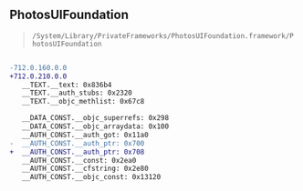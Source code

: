 ## PhotosUIFoundation

> `/System/Library/PrivateFrameworks/PhotosUIFoundation.framework/PhotosUIFoundation`

```diff

-712.0.160.0.0
+712.0.210.0.0
   __TEXT.__text: 0x836b4
   __TEXT.__auth_stubs: 0x2320
   __TEXT.__objc_methlist: 0x67c8

   __DATA_CONST.__objc_superrefs: 0x298
   __DATA_CONST.__objc_arraydata: 0x100
   __AUTH_CONST.__auth_got: 0x11a0
-  __AUTH_CONST.__auth_ptr: 0x700
+  __AUTH_CONST.__auth_ptr: 0x708
   __AUTH_CONST.__const: 0x2ea0
   __AUTH_CONST.__cfstring: 0x2e80
   __AUTH_CONST.__objc_const: 0x13120

```
